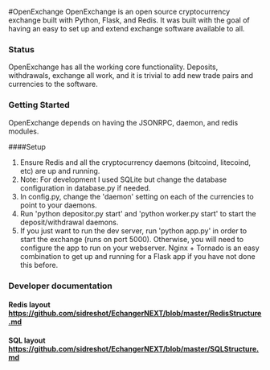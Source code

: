 #OpenExchange
OpenExchange is an open source cryptocurrency exchange built with Python, Flask, and Redis. It was built with the goal of having an easy to set up and extend exchange software available to all. 

### Status
OpenExchange has all the working core functionality. Deposits, withdrawals, exchange all work, and it is trivial to add new trade pairs and currencies to the software. 

### Getting Started
OpenExchange depends on having the JSONRPC, daemon, and redis modules. 

####Setup
1. Ensure Redis and all the cryptocurrency daemons (bitcoind, litecoind, etc) are up and running. 
2. Note: For development I used SQLite but change the database configuration in database.py if needed.
3. In config.py, change the 'daemon' setting on each of the currencies to point to your daemons.
4. Run 'python depositor.py start' and 'python worker.py start' to start the deposit/withdrawal daemons.
5. If you just want to run the dev server, run 'python app.py' in order to start the exchange (runs on port 5000).
Otherwise, you will need to configure the app to run on your webserver. Nginx + Tornado is an easy combination
to get up and running for a Flask app if you have not done this before. 

### Developer documentation
#### Redis layout https://github.com/sidreshot/EchangerNEXT/blob/master/RedisStructure.md
#### SQL layout https://github.com/sidreshot/EchangerNEXT/blob/master/SQLStructure.md
